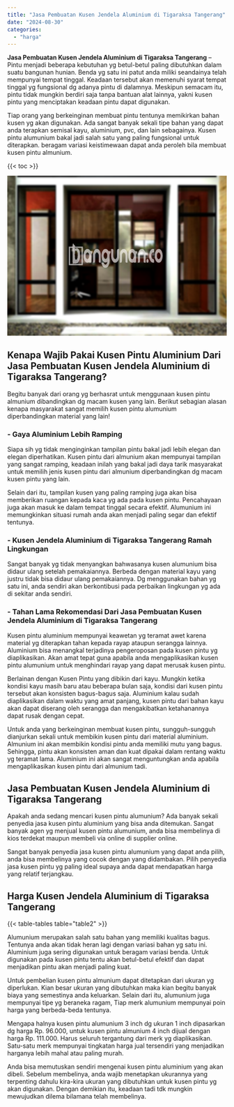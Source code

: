 ```yaml
---
title: "Jasa Pembuatan Kusen Jendela Aluminium di Tigaraksa Tangerang"
date: "2024-08-30"
categories: 
  - "harga"
---
```


**Jasa Pembuatan Kusen Jendela Aluminium di Tigaraksa Tangerang** – Pintu menjadi beberapa kebutuhan yg betul-betul paling dibutuhkan dalam suatu bangunan hunian. Benda yg satu ini patut anda miliki seandainya telah mempunyai tempat tinggal. Keadaan tersebut akan memenuhi syarat tempat tinggal yg fungsional dg adanya pintu di dalamnya. Meskipun semacam itu, pintu tidak mungkin berdiri saja tanpa bantuan alat lainnya, yakni kusen pintu yang menciptakan keadaan pintu dapat digunakan.

Tiap orang yang berkeinginan membuat pintu tentunya memikirkan bahan kusen yg akan digunakan. Ada sangat banyak sekali tipe bahan yang dapat anda terapkan semisal kayu, aluminium, pvc, dan lain sebagainya. Kusen pintu alumunium bakal jadi salah satu yang paling fungsional untuk diterapkan. beragam variasi keistimewaan dapat anda peroleh bila membuat kusen pintu almunium.

{{< toc >}}

![Jasa Pembuatan Kusen Jendela Aluminium di Tigaraksa Tangerang](/images/harga-kusen-jendela-alumunium-32.png)

## Kenapa Wajib Pakai Kusen Pintu Aluminium Dari Jasa Pembuatan Kusen Jendela Aluminium di Tigaraksa Tangerang?

Begitu banyak dari orang yg berhasrat untuk menggunaan kusen pintu almunium dibandingkan dg macam kusen yang lain. Berikut sebagian alasan kenapa masyarakat sangat memilih kusen pintu alumunium diperbandingkan material yang lain!

### \- Gaya Aluminium Lebih Ramping

Siapa sih yg tidak menginginkan tampilan pintu bakal jadi lebih elegan dan elegan diperhatikan. Kusen pintu dari almunium akan mempunyai tampilan yang sangat ramping, keadaan inilah yang bakal jadi daya tarik masyarakat untuk memilih jenis kusen pintu dari almunium diperbandingkan dg macam kusen pintu yang lain.

Selain dari itu, tampilan kusen yang paling ramping juga akan bisa memberikan ruangan kepada kaca yg ada pada kusen pintu. Pencahayaan juga akan masuk ke dalam tempat tinggal secara efektif. Alumunium ini memungkinkan situasi rumah anda akan menjadi paling segar dan efektif tentunya.

### \- Kusen Jendela Aluminium di Tigaraksa Tangerang Ramah Lingkungan

Sangat banyak yg tidak menyangkan bahwasanya kusen alumunium bisa didaur ulang setelah pemakaiannya. Berbeda dengan material kayu yang justru tidak bisa didaur ulang pemakaiannya. Dg menggunakan bahan yg satu ini, anda sendiri akan berkontibusi pada perbaikan lingkungan yg ada di sekitar anda sendiri.

### \- Tahan Lama Rekomendasi Dari Jasa Pembuatan Kusen Jendela Aluminium di Tigaraksa Tangerang

Kusen pintu aluminium mempunyai keawetan yg teramat awet karena material yg diterapkan tahan kepada rayap ataupun serangga lainnya. Aluminium bisa menangkal terjadinya pengeroposan pada kusen pintu yg diaplikasikan. Akan amat tepat guna apabila anda mengaplikasikan kusen pintu alumunium untuk menghindari rayap yang dapat merusak kusen pintu.

Berlainan dengan Kusen Pintu yang dibikin dari kayu. Mungkin ketika kondisi kayu masih baru atau beberapa bulan saja, kondisi dari kusen pintu tersebut akan konsisten bagus-bagus saja. Aluminium kalau sudah diaplikasikan dalam waktu yang amat panjang, kusen pintu dari bahan kayu akan dapat diserang oleh serangga dan mengakibatkan ketahanannya dapat rusak dengan cepat.

Untuk anda yang berkeinginan membuat kusen pintu, sungguh-sungguh dianjurkan sekali untuk membikin kusen pintu dari material aluminium. Almunium ini akan membikin kondisi pintu anda memiliki mutu yang bagus. Sehingga, pintu akan konsisten aman dan kuat dipakai dalam rentang waktu yg teramat lama. Aluminium ini akan sangat menguntungkan anda apabila mengaplikasikan kusen pintu dari almunium tadi.

## Jasa Pembuatan Kusen Jendela Aluminium di Tigaraksa Tangerang

Apakah anda sedang mencari kusen pintu alumunium? Ada banyak sekali penyedia jasa kusen pintu aluminium yang bisa anda ditemukan. Sangat banyak agen yg menjual kusen pintu alumunium, anda bisa membelinya di kios terdekat maupun membeli via online di supplier online.

Sangat banyak penyedia jasa kusen pintu alumunium yang dapat anda pilih, anda bisa membelinya yang cocok dengan yang didambakan. Pilih penyedia jasa kusen pintu yg paling ideal supaya anda dapat mendapatkan harga yang relatif terjangkau.

## Harga Kusen Jendela Aluminium di Tigaraksa Tangerang

{{< table-tables table="table2" >}}

Alumunium merupakan salah satu bahan yang memiliki kualitas bagus. Tentunya anda akan tidak heran lagi dengan variasi bahan yg satu ini. Aluminium juga sering digunakan untuk beragam variasi benda. Untuk digunakan pada kusen pintu tentu akan betul-betul efektif dan dapat menjadikan pintu akan menjadi paling kuat.

Untuk pembelian kusen pintu almunium dapat ditetapkan dari ukuran yg diperlukan. Kian besar ukuran yang dibutuhkan maka kian begitu banyak biaya yang semestinya anda keluarkan. Selain dari itu, alumunium juga mempunyai tipe yg beraneka ragam, Tiap merk alumunium mempunyai poin harga yang berbeda-beda tentunya.

Mengapa halnya kusen pintu alumunium 3 inch dg ukuran 1 inch dipasarkan dg harga Rp. 96.000, untuk kusen pintu almunium 4 inch dijual dengan harga Rp. 111.000. Harus seluruh tergantung dari merk yg diaplikasikan. Satu-satu merk mempunyai tingkatan harga jual tersendiri yang menjadikan harganya lebih mahal atau paling murah.

Anda bisa memutuskan sendiri mengenai kusen pintu aluminium yang akan dibeli. Sebelum membelinya, anda wajib menetapkan ukurannya yang terpenting dahulu kira-kira ukuran yang dibutuhkan untuk kusen pintu yg akan digunakan. Dengan demikian itu, keadaan tadi tdk mungkin mewujudkan dilema bilamana telah membelinya.
